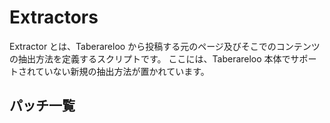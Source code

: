# Extractors

Extractor とは、Taberareloo から投稿する元のページ及びそこでのコンテンツの抽出方法を定義するスクリプトです。
ここには、Taberareloo 本体でサポートされていない新規の抽出方法が置かれています。

## パッチ一覧

